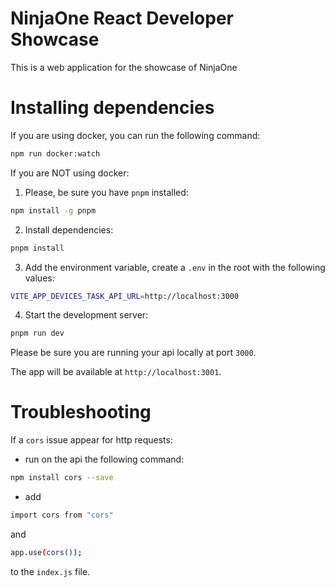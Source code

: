# NinjaOne React Developer Showcase
This is a web application for the showcase of NinjaOne

# Installing dependencies

If you are using docker, you can run the following command:

```bash
npm run docker:watch
```

If you are NOT using docker:

1. Please, be sure you have `pnpm` installed:

```bash
npm install -g pnpm
```

2. Install dependencies:

```bash
pnpm install
```

3. Add the environment variable, create a `.env` in the root with the following values:

```bash
VITE_APP_DEVICES_TASK_API_URL=http://localhost:3000
```

4. Start the development server:

```bash
pnpm run dev
```

Please be sure you are running your api locally at port `3000`.

The app will be available at `http://localhost:3001`.

# Troubleshooting

If a `cors` issue appear for http requests:
- run on the api the following command:
```bash 
npm install cors --save
``` 
- add 
```bash 
import cors from "cors"
``` 
  and     
```bash 
app.use(cors());
``` 
  to the `index.js` file.
